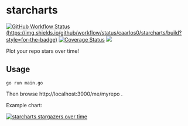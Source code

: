 # starcharts

[![GitHub Workflow Status](https://img.shields.io/github/actions/workflow/status/caarlos0/starcharts/build.yml?style=for-the-badge)(https://img.shields.io/github/workflow/status/caarlos0/starcharts/build?style=for-the-badge)](https://github.com/caarlos0/starcharts/actions?workflow=build)
[![Coverage Status](https://img.shields.io/codecov/c/gh/caarlos0/starcharts.svg?logo=codecov&style=for-the-badge)](https://codecov.io/gh/caarlos0/starcharts)
[![](http://img.shields.io/badge/godoc-reference-5272B4.svg?style=for-the-badge)](http://godoc.org/github.com/caarlos0/starcharts)

Plot your repo stars over time!

## Usage

```console
go run main.go
```

Then browse http://localhost:3000/me/myrepo .

Example chart:

[![starcharts stargazers over time](https://starchart.cc/caarlos0/starcharts.svg)](https://starchart.cc/caarlos0/starcharts)
